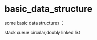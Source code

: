 basic_data_structure
====================

some basic data structures ：

stack
queue
circular,doubly linked list

